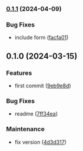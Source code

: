 ### [0.1.1](https://github.com/collective/volto-slimheader/compare/v0.1.0...v0.1.1) (2024-04-09)


### Bug Fixes

* include form ([facfa01](https://github.com/collective/volto-slimheader/commit/facfa019e2459bc0286c95c850a4676e5d84e846))

## 0.1.0 (2024-03-15)


### Features

* first commit ([9eb9e8d](https://github.com/collective/volto-slimheader/commit/9eb9e8d9910b86309870912142c2a40b7eaf4a3d))


### Bug Fixes

* readme ([7ff34ea](https://github.com/collective/volto-slimheader/commit/7ff34eafe11c533add11fb2e5ca23368f18396a0))


### Maintenance

* fix version ([4d3d317](https://github.com/collective/volto-slimheader/commit/4d3d31746441207dd7494c0c05369bb706b91abc))

